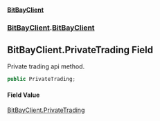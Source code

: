#### [BitBayClient](./index.md 'index')
### [BitBayClient](./BitBayClient.md 'BitBayClient').[BitBayClient](./BitBayClient-BitBayClient.md 'BitBayClient.BitBayClient')
## BitBayClient.PrivateTrading Field
Private trading api method.  
```csharp
public PrivateTrading;
```
#### Field Value
[BitBayClient.PrivateTrading](https://docs.microsoft.com/en-us/dotnet/api/BitBayClient.PrivateTrading 'BitBayClient.PrivateTrading')  
